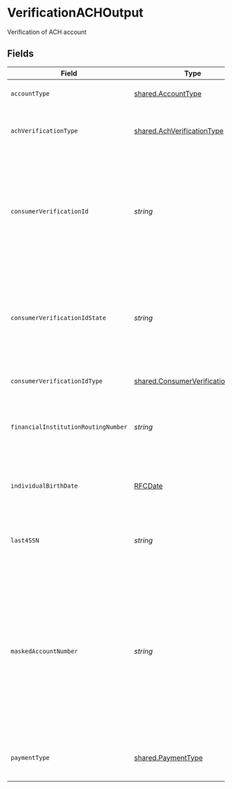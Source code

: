 # VerificationACHOutput

Verification of ACH account


## Fields

| Field                                                                                                                                                                                                                              | Type                                                                                                                                                                                                                               | Required                                                                                                                                                                                                                           | Description                                                                                                                                                                                                                        | Example                                                                                                                                                                                                                            |
| ---------------------------------------------------------------------------------------------------------------------------------------------------------------------------------------------------------------------------------- | ---------------------------------------------------------------------------------------------------------------------------------------------------------------------------------------------------------------------------------- | ---------------------------------------------------------------------------------------------------------------------------------------------------------------------------------------------------------------------------------- | ---------------------------------------------------------------------------------------------------------------------------------------------------------------------------------------------------------------------------------- | ---------------------------------------------------------------------------------------------------------------------------------------------------------------------------------------------------------------------------------- |
| `accountType`                                                                                                                                                                                                                      | [shared.AccountType](../../models/shared/accounttype.md)                                                                                                                                                                           | :heavy_minus_sign:                                                                                                                                                                                                                 | Type of banking account.                                                                                                                                                                                                           |                                                                                                                                                                                                                                    |
| `achVerificationType`                                                                                                                                                                                                              | [shared.AchVerificationType](../../models/shared/achverificationtype.md)                                                                                                                                                           | :heavy_minus_sign:                                                                                                                                                                                                                 | Indicates the type of ACH verification being performed.                                                                                                                                                                            |                                                                                                                                                                                                                                    |
| `consumerVerificationId`                                                                                                                                                                                                           | *string*                                                                                                                                                                                                                           | :heavy_minus_sign:                                                                                                                                                                                                                 | A unique identifier assigned by a government agency. Examples include Driver's License number, green card id, and Passport number.                                                                                                 |                                                                                                                                                                                                                                    |
| `consumerVerificationIdState`                                                                                                                                                                                                      | *string*                                                                                                                                                                                                                           | :heavy_minus_sign:                                                                                                                                                                                                                 | Classifies a geographic area that represents a first level, legal and political subdivision of a country; for example, Virginia, Bavaria.                                                                                          | FL                                                                                                                                                                                                                                 |
| `consumerVerificationIdType`                                                                                                                                                                                                       | [shared.ConsumerVerificationIdType](../../models/shared/consumerverificationidtype.md)                                                                                                                                             | :heavy_minus_sign:                                                                                                                                                                                                                 | Classifies the type of identifier.                                                                                                                                                                                                 |                                                                                                                                                                                                                                    |
| `financialInstitutionRoutingNumber`                                                                                                                                                                                                | *string*                                                                                                                                                                                                                           | :heavy_minus_sign:                                                                                                                                                                                                                 | Identifies the routing and transit number. In the United  States it's 8-9 numeric characters.                                                                                                                                      |                                                                                                                                                                                                                                    |
| `individualBirthDate`                                                                                                                                                                                                              | [RFCDate](../../types/rfcdate.md)                                                                                                                                                                                                  | :heavy_minus_sign:                                                                                                                                                                                                                 | Specifies the year month and day on which the individual was born.                                                                                                                                                                 | 2000-09-20                                                                                                                                                                                                                         |
| `last4SSN`                                                                                                                                                                                                                         | *string*                                                                                                                                                                                                                           | :heavy_minus_sign:                                                                                                                                                                                                                 | Identifies the last four digits of the government issued (SSN, EIN, TIN).                                                                                                                                                          | 1234                                                                                                                                                                                                                               |
| `maskedAccountNumber`                                                                                                                                                                                                              | *string*                                                                                                                                                                                                                           | :heavy_minus_sign:                                                                                                                                                                                                                 | Identifies a concealed number associated with the card number recognized by various payment systems. This is typically concealed by storing only the first 6 and/or last 4 digits of the payment account number or some variation. | 123456XXXXXX9876                                                                                                                                                                                                                   |
| `paymentType`                                                                                                                                                                                                                      | [shared.PaymentType](../../models/shared/paymenttype.md)                                                                                                                                                                           | :heavy_minus_sign:                                                                                                                                                                                                                 | Identifies how accountholders  initiated debits to their accounts .                                                                                                                                                                |                                                                                                                                                                                                                                    |